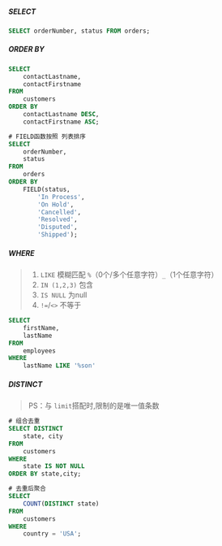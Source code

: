 ##### SELECT
```sql
SELECT orderNumber, status FROM orders;
```

##### ORDER BY
```sql
SELECT
    contactLastname,
    contactFirstname
FROM
    customers
ORDER BY
    contactLastname DESC,
    contactFirstname ASC;
```

```sql
# FIELD函数按照 列表排序
SELECT
    orderNumber,
    status
FROM
    orders
ORDER BY
    FIELD(status,
        'In Process',
        'On Hold',
        'Cancelled',
        'Resolved',
        'Disputed',
        'Shipped');
```

##### WHERE
> 1. `LIKE`  模糊匹配 `%`（0个/多个任意字符）`_`（1个任意字符）
> 2. `IN (1,2,3)` 包含
> 3. `IS NULL` 为null
> 4. `!=`/`<>` 不等于

```sql
SELECT
    firstName,
    lastName
FROM
    employees
WHERE
    lastName LIKE '%son'
```

##### DISTINCT
> PS：与 `limit`搭配时,限制的是唯一值条数

```sql
# 组合去重
SELECT DISTINCT
    state, city
FROM
    customers
WHERE
    state IS NOT NULL
ORDER BY state,city;
```

```sql
# 去重后聚合
SELECT
    COUNT(DISTINCT state)
FROM
    customers
WHERE
    country = 'USA';
```
















